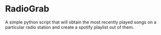 # RadioGrab

A simple python script that will obtain the most recently played songs on a particular radio station and create a spotify playlist out of them.


